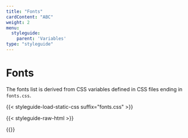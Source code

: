 ```yaml
---
title: "Fonts"
cardContent: "ABC"
weight: 2
menu: 
  styleguide:
    parent: 'Variables'
type: "styleguide"
---
```


# Fonts

The fonts list is derived from CSS variables defined in CSS files ending in `fonts.css`.

{{< styleguide-load-static-css suffix="fonts.css" >}}

{{< styleguide-raw-html >}}
<div class="n-hopin-styleguide-c-dimensions-grid n-hopin-styleguide-js-fonts-grid"></div>
{{</ styleguide-raw-html >}}